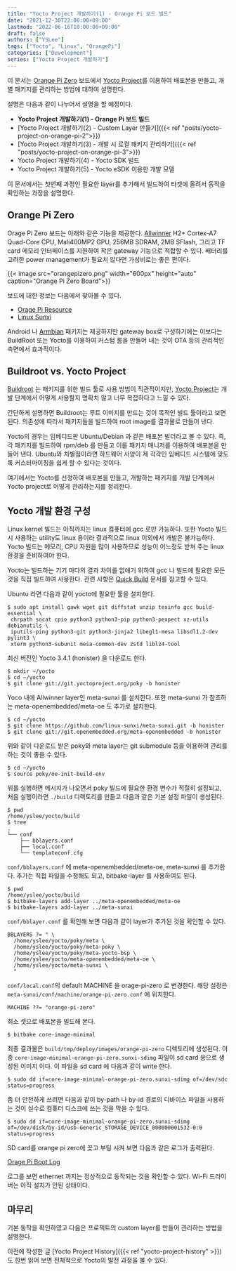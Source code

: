 ```yaml
---
title: "Yocto Project 개발하기(1) - Orange Pi 보드 빌드"
date: "2021-12-30T22:00:00+09:00"
lastmod: "2022-06-16T10:00:00+09:00"
draft: false
authors: ["YSLee"]
tags: ["Yocto", "Linux", "OrangePi"]
categories: ["Development"]
series: ["Yocto Project 개발하기"]
---
```


이 문서는 [Orange Pi Zero](http://www.orangepi.org/orangepizero/) 보드에서 [Yocto Project](https://www.yoctoproject.org/)를 이용하여 배포본을 만들고, 개별 패키지를 관리하는 방법에 대하여 설명한다.

설명은 다음과 같이 나누어서 설명을 할 예정이다.

- **Yocto Project 개발하기(1) - Orange Pi 보드 빌드**
- [Yocto Project 개발하기(2) - Custom Layer 만들기]({{< ref "posts/yocto-project-on-orange-pi-2">}})
- [Yocto Project 개발하기(3) - 개발 시 로컬 패키지 관리하기]({{< ref "posts/yocto-project-on-orange-pi-3">}})
- Yocto Project 개발하기(4) - Yocto SDK 빌드
- Yocto Project 개발하기(5) - Yocto eSDK 이용한 개발 모델

이 문서에서는 첫번째 과정인 필요한 layer를 추가해서 빌드하여 타겟에 올려서 동작을 확인하는 과정을 설명한다.

## Orange Pi Zero

Orage Pi Zero 보드는 아래와 같은 기능을 제공한다. [Allwinner](https://www.allwinnertech.com/) H2+ Cortex-A7 Quad-Core CPU, Mali400MP2 GPU, 256MB SDRAM, 2MB SFlash, 그리고 TF card 메모리 인터페이스를 지원하여 작은 gateway 기능으로 적합할 수 있다. 배터리를 고려한 power management가 필요치 않다면 가성비로는 좋은 편이다.

{{< image src="orangepizero.png" width="600px" height="auto" caption="Orange Pi Zero Board">}}

보드에 대한 정보는 다음에서 찾아볼 수 있다.

- [Orage Pi Resource](http://www.orangepi.org/downloadresources/)
- [Linux Sunxi](https://linux-sunxi.org/H3#Variants)

Android 나 [Armbian](https://www.armbian.com/) 패키지는 제공하지만 gateway box로 구성하기에는 이보다는 BuildRoot 또는 Yocto를 이용하여 커스텀 롬을 만들어 내는 것이 OTA 등의 관리적인 측면에서 효과적이다.

## Buildroot vs. Yocto Project

[Buildroot](https://buildroot.org/) 는 패키지를 위한 빌드 툴로 사용 방법이 직관적이지만, [Yocto Project](https://www.yoctoproject.org/)는 개발 단계에서 어떻게 사용할지 명확치 않고 너무 복잡하다고 느낄 수 있다.

간단하게 설명하면 Buildroot는 루트 이미지를 만드는 것이 목적인 빌드 툴이라고 보면 된다. 의존성에 따라서 패키지들을 빌드하여 root image를 결과물로 만들어 낸다.

Yocto의 경우는 임베디드판 Ubuntu/Debian 과 같은 배포본 빌더라고 볼 수 있다. 즉, 각 패키지를 빌드하여 rpm/deb 를 만들고 이를 패키지 매니저를 이용하여 배포본을 만들어 낸다.
Ubuntu와 차별점이라면 하드웨어 사양이 제 각각인 임베디드 시스템에 맞도록 커스터마이징을 쉽게 할 수 있다는 것이다.

여기에서는 Yocto를 선정하여 배포본을 만들고, 개발하는 패키지를 개발 단계에서 Yocto project로 어떻게 관리하는지를 정리한다.

## Yocto 개발 환경 구성

Linux kernel 빌드는 아직까지는 linux 컴퓨터에 gcc 로만 가능하다. 또한 Yocto 빌드 시 사용하는 utility도 linux 용이라 결과적으로 linux 이외에서 개발은 불가능하다.
Yocto 빌드는 메모리, CPU 자원을 많이 사용하므로 성능이 어느정도 받쳐 주는 linux 환경을 준비하여야 한다.

Yocto는 빌드하는 기기 마다의 결과 차이를 없애기 위하여 gcc 나 빌드에 필요한 모든 것을 직접 빌드하여 사용한다. 관련 사항은 [Quick Build](https://docs.yoctoproject.org/brief-yoctoprojectqs/index.html#compatible-linux-distribution) 문서를 참고할 수 있다.

Ubuntu 라면 다음과 같이 yocto에 필요한 툴을 설치한다.

```shell
$ sudo apt install gawk wget git diffstat unzip texinfo gcc build-essential \
 chrpath socat cpio python3 python3-pip python3-pexpect xz-utils debianutils \
 iputils-ping python3-git python3-jinja2 libegl1-mesa libsdl1.2-dev pylint3 \
 xterm python3-subunit mesa-common-dev zstd liblz4-tool
```

최신 버전인 Yocto 3.4.1 (honister) 을 다운로드 한다.

```shell
$ mkdir ~/yocto
$ cd ~/yocto
$ git clone git://git.yoctoproject.org/poky -b honister
```

Yoco 내에 Allwinner layer인 meta-sunxi 를 설치한다. 또한 meta-sunxi 가 참조하는 meta-openembedded/meta-oe 도 추가로 설치한다.

```shell
$ cd ~/yocto
$ git clone https://github.com/linux-sunxi/meta-sunxi.git -b honister
$ git clone git://git.openembedded.org/meta-openembedded -b honister
```

위와 같이 다운로드 받은 poky와 meta layer는 git submodule 등을 이용하여 관리를 하는 것이 좋을 수 있다.

```shell
$ cd ~/yocto
$ source poky/oe-init-build-env
```

위를 실행하면 메시지가 나오면서 poky 빌드에 필요한 환경 변수가 적절히 설정되고, 처음 실행이라면 `./build` 디렉토리를 만들고 다음과 같은 기본 설정 파일이 생성된다.

```shell
$ pwd 
/home/yslee/yocto/build
$ tree
.
└── conf
    ├── bblayers.conf
    ├── local.conf
    └── templateconf.cfg
```

`conf/bblayers.conf` 에 meta-openembedded/meta-oe, meta-sunxi 를 추가한다. 
추가는 직접 파일을 수정해도 되고, bitbake-layer 를 사용하여도 된다. 

```shell 
$ pwd 
/home/yslee/yocto/build
$ bitbake-layers add-layer ../meta-openembedded/meta-oe
$ bitbake-layers add-layer ../meta-sunxi
```

`conf/bblayer.conf` 를 확인해 보면 다음과 같이 layer가 추가된 것을 확인할 수 있다.

```
BBLAYERS ?= " \
  /home/yslee/yocto/poky/meta \
  /home/yslee/yocto/poky/meta-poky \
  /home/yslee/yocto/poky/meta-yocto-bsp \
  /home/yslee/yocto/meta-openembedded/meta-oe \
  /home/yslee/yocto/meta-sunxi \
  "
```

`conf/local.conf`의 default MACHINE 을 orage-pi-zero 로 변경한다. 해당 설정은 `meta-sunxi/conf/machine/orange-pi-zero.conf` 에 위치한다.

```
MACHINE ??= "orange-pi-zero"
```

최소 셋으로 배포본을 빌드해 본다.

```shell
$ bitbake core-image-minimal
```

최종 결과물은 `build/tmp/deploy/images/orange-pi-zero` 디렉토리에 생성된다. 이 중 `core-image-minimal-orange-pi-zero.sunxi-sdimg` 파일이 sd card 용으로 생성된 이미지 이다.
이 파일을 sd card 에 다음과 같이 write 한다.

```shell
$ sudo dd if=core-image-minimal-orange-pi-zero.sunxi-sdimg of=/dev/sdc status=progress
```

좀 더 안전하게 쓰려면 다음과 같이 by-path 나 by-id 경로의 디바이스 파일을 사용하는 것이 실수로 컴퓨터 디스크에 쓰는 것을 막을 수 있다.

```shell
$ sudo dd if=core-image-minimal-orange-pi-zero.sunxi-sdimg of=/dev/disk/by-id/usb-Generic_STORAGE_DEVICE_000000001532-0:0 status=progress
```

SD card를 orange pi zero에 꽂고 부팅 시켜 보면 다음과 같은 로그가 출력된다.

[Orage Pi Boot Log](orange-pi-boot.log)

로그를 보면 ethernet 까지는 정상적으로 동작되는 것을 확인할 수 있다.
Wi-Fi 드라이버는 아직 설치가 안된 상태이다.

## 마무리

기본 동작을 확인하였고 다음은 프로젝트의 custom layer를 만들어 관리하는 방법을 설명한다.

이전에 작성한 글 [Yocto Project History]({{< ref "yocto-project-history" >}}) 도 한번 읽어 보면 전체적으로 Yocto의 발전 과정을 볼 수 있다.
